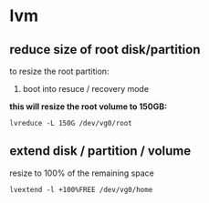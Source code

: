 # lvm

## reduce size of root disk/partition

to resize the root partition:

1. boot into resuce / recovery mode

**this will resize the root volume to 150GB:**

```shell
lvreduce -L 150G /dev/vg0/root
```

## extend disk / partition / volume

resize to 100% of the remaining space

```shell
lvextend -l +100%FREE /dev/vg0/home
```